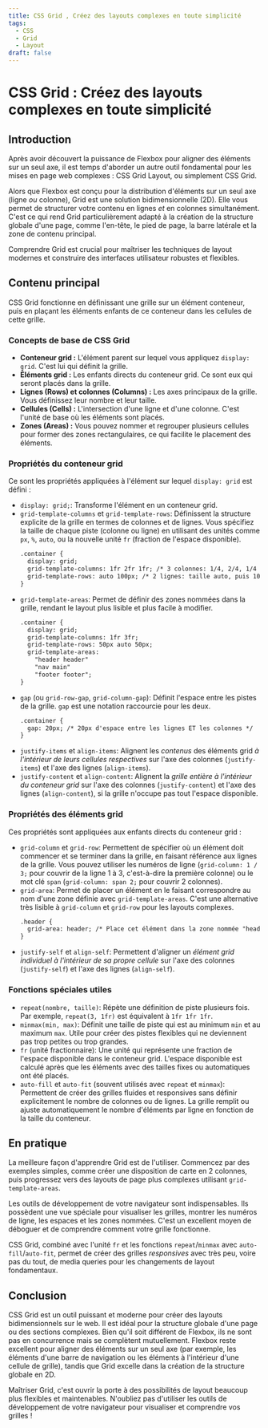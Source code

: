 ```yaml
---
title: CSS Grid , Créez des layouts complexes en toute simplicité
tags:
  - CSS
  - Grid
  - Layout
draft: false
---
```

# CSS Grid : Créez des layouts complexes en toute simplicité

## Introduction

Après avoir découvert la puissance de Flexbox pour aligner des éléments sur un seul axe, il est temps d'aborder un autre outil fondamental pour les mises en page web complexes : CSS Grid Layout, ou simplement CSS Grid.

Alors que Flexbox est conçu pour la distribution d'éléments sur un seul axe (ligne *ou* colonne), Grid est une solution bidimensionnelle (2D). Elle vous permet de structurer votre contenu en lignes *et* en colonnes simultanément. C'est ce qui rend Grid particulièrement adapté à la création de la structure globale d'une page, comme l'en-tête, le pied de page, la barre latérale et la zone de contenu principal.

Comprendre Grid est crucial pour maîtriser les techniques de layout modernes et construire des interfaces utilisateur robustes et flexibles.

## Contenu principal

CSS Grid fonctionne en définissant une grille sur un élément conteneur, puis en plaçant les éléments enfants de ce conteneur dans les cellules de cette grille.

### Concepts de base de CSS Grid

-   **Conteneur grid :** L'élément parent sur lequel vous appliquez `display: grid`. C'est lui qui définit la grille.
-   **Éléments grid :** Les enfants directs du conteneur grid. Ce sont eux qui seront placés dans la grille.
-   **Lignes (Rows) et colonnes (Columns) :** Les axes principaux de la grille. Vous définissez leur nombre et leur taille.
-   **Cellules (Cells) :** L'intersection d'une ligne et d'une colonne. C'est l'unité de base où les éléments sont placés.
-   **Zones (Areas) :** Vous pouvez nommer et regrouper plusieurs cellules pour former des zones rectangulaires, ce qui facilite le placement des éléments.

### Propriétés du conteneur grid

Ce sont les propriétés appliquées à l'élément sur lequel `display: grid` est défini :

-   `display: grid;`: Transforme l'élément en un conteneur grid.
-   `grid-template-columns` et `grid-template-rows`: Définissent la structure explicite de la grille en termes de colonnes et de lignes. Vous spécifiez la taille de chaque piste (colonne ou ligne) en utilisant des unités comme `px`, `%`, `auto`, ou la nouvelle unité `fr` (fraction de l'espace disponible).
    ```html
    .container {
      display: grid;
      grid-template-columns: 1fr 2fr 1fr; /* 3 colonnes: 1/4, 2/4, 1/4 de l'espace */
      grid-template-rows: auto 100px; /* 2 lignes: taille auto, puis 100px */
    }
    ```
-   `grid-template-areas`: Permet de définir des zones nommées dans la grille, rendant le layout plus lisible et plus facile à modifier.
    ```html
    .container {
      display: grid;
      grid-template-columns: 1fr 3fr;
      grid-template-rows: 50px auto 50px;
      grid-template-areas:
        "header header"
        "nav main"
        "footer footer";
    }
    ```
-   `gap` (ou `grid-row-gap`, `grid-column-gap`): Définit l'espace entre les pistes de la grille. `gap` est une notation raccourcie pour les deux.
    ```html
    .container {
      gap: 20px; /* 20px d'espace entre les lignes ET les colonnes */
    }
    ```
-   `justify-items` et `align-items`: Alignent les *contenus* des éléments grid *à l'intérieur de leurs cellules respectives* sur l'axe des colonnes (`justify-items`) et l'axe des lignes (`align-items`).
-   `justify-content` et `align-content`: Alignent la *grille entière* *à l'intérieur du conteneur grid* sur l'axe des colonnes (`justify-content`) et l'axe des lignes (`align-content`), si la grille n'occupe pas tout l'espace disponible.

### Propriétés des éléments grid

Ces propriétés sont appliquées aux enfants directs du conteneur grid :

-   `grid-column` et `grid-row`: Permettent de spécifier où un élément doit commencer et se terminer dans la grille, en faisant référence aux lignes de la grille. Vous pouvez utiliser les numéros de ligne (`grid-column: 1 / 3;` pour couvrir de la ligne 1 à 3, c'est-à-dire la première colonne) ou le mot clé `span` (`grid-column: span 2;` pour couvrir 2 colonnes).
-   `grid-area`: Permet de placer un élément en le faisant correspondre au nom d'une zone définie avec `grid-template-areas`. C'est une alternative très lisible à `grid-column` et `grid-row` pour les layouts complexes.
    ```html
    .header {
      grid-area: header; /* Place cet élément dans la zone nommée "header" */
    }
    ```
-   `justify-self` et `align-self`: Permettent d'aligner un *élément grid individuel* *à l'intérieur de sa propre cellule* sur l'axe des colonnes (`justify-self`) et l'axe des lignes (`align-self`).

### Fonctions spéciales utiles

-   `repeat(nombre, taille)`: Répète une définition de piste plusieurs fois. Par exemple, `repeat(3, 1fr)` est équivalent à `1fr 1fr 1fr`.
-   `minmax(min, max)`: Définit une taille de piste qui est au minimum `min` et au maximum `max`. Utile pour créer des pistes flexibles qui ne deviennent pas trop petites ou trop grandes.
-   `fr` (unité fractionnaire): Une unité qui représente une fraction de l'espace disponible dans le conteneur grid. L'espace disponible est calculé après que les éléments avec des tailles fixes ou automatiques ont été placés.
-   `auto-fill` et `auto-fit` (souvent utilisés avec `repeat` et `minmax`): Permettent de créer des grilles fluides et responsives sans définir explicitement le nombre de colonnes ou de lignes. La grille remplit ou ajuste automatiquement le nombre d'éléments par ligne en fonction de la taille du conteneur.

## En pratique

La meilleure façon d'apprendre Grid est de l'utiliser. Commencez par des exemples simples, comme créer une disposition de carte en 2 colonnes, puis progressez vers des layouts de page plus complexes utilisant `grid-template-areas`.

Les outils de développement de votre navigateur sont indispensables. Ils possèdent une vue spéciale pour visualiser les grilles, montrer les numéros de ligne, les espaces et les zones nommées. C'est un excellent moyen de déboguer et de comprendre comment votre grille fonctionne.

CSS Grid, combiné avec l'unité `fr` et les fonctions `repeat`/`minmax` avec `auto-fill`/`auto-fit`, permet de créer des grilles *responsives* avec très peu, voire pas du tout, de media queries pour les changements de layout fondamentaux.

## Conclusion

CSS Grid est un outil puissant et moderne pour créer des layouts bidimensionnels sur le web. Il est idéal pour la structure globale d'une page ou des sections complexes. Bien qu'il soit différent de Flexbox, ils ne sont pas en concurrence mais se complètent mutuellement. Flexbox reste excellent pour aligner des éléments sur un seul axe (par exemple, les éléments d'une barre de navigation ou les éléments à l'intérieur d'une cellule de grille), tandis que Grid excelle dans la création de la structure globale en 2D.

Maîtriser Grid, c'est ouvrir la porte à des possibilités de layout beaucoup plus flexibles et maintenables. N'oubliez pas d'utiliser les outils de développement de votre navigateur pour visualiser et comprendre vos grilles !
